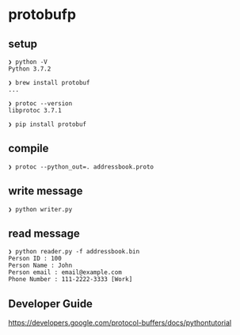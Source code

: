 # protobufp

## setup
```
❯ python -V
Python 3.7.2

❯ brew install protobuf
...

❯ protoc --version
libprotoc 3.7.1
```

```
❯ pip install protobuf
```

## compile

```
❯ protoc --python_out=. addressbook.proto
```

## write message

```
❯ python writer.py
```


## read message

```
❯ python reader.py -f addressbook.bin
Person ID : 100
Person Name : John
Person email : email@example.com
Phone Number : 111-2222-3333 [Work]
```

## Developer Guide

https://developers.google.com/protocol-buffers/docs/pythontutorial
